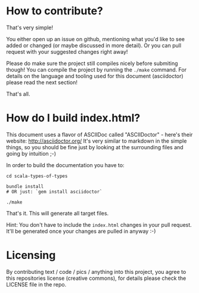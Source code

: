 How to contribute?
==================

That's very simple!

You either open up an issue on github, mentioning what you'd like to see added or changed (or maybe discussed in more detail).
Or you can pull request with your suggested changes right away!

Please do make sure the project still compiles nicely before submiting though! You can compile the project by running the `./make` command. 
For details on the language and tooling used for this document (asciidoctor) please read the next section!

That's all.

How do I build index.html?
==========================

This document uses a flavor of ASCIIDoc called "ASCIIDoctor" - here's their website: http://asciidoctor.org/
It's very similar to markdown in the simple things, so you should be fine just by looking at the surrounding files and going by intuition ;-)

In order to build the documentation you have to:

```
cd scala-types-of-types

bundle install
# OR just: `gem install asciidoctor`

./make
```

That's it. This will generate all target files.

Hint: You don't have to include the `index.html` changes in your pull request. It'll be generated once your changes are pulled in anyway :-)

Licensing
=========

By contributing text / code / pics / anything into this project, you agree to this repositories license (creative commons), 
for details please check the LICENSE file in the repo.
